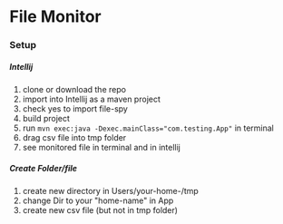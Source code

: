 # File Monitor

### Setup

##### Intellij
1. clone or download the repo
2. import into Intellij as a maven project
3. check yes to import file-spy
4. build project
5. run `mvn exec:java -Dexec.mainClass="com.testing.App"` in terminal
6. drag csv file into tmp folder
7. see monitored file in terminal and in intellij

##### Create Folder/file
1. create new directory in Users/your-home-/tmp
2. change Dir to your "home-name" in App
3. create new csv file (but not in tmp folder)